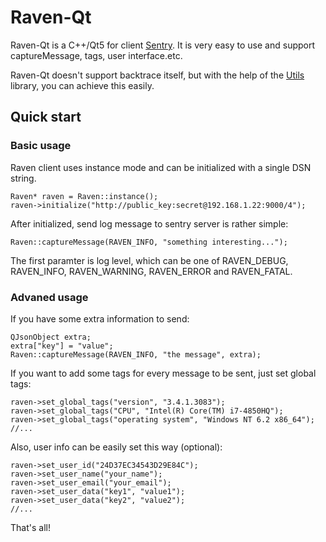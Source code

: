 Raven-Qt
========

Raven-Qt is a C++/Qt5 for client [Sentry](www.getsentry.com). It is very easy to use and support captureMessage, tags, user interface.etc.

Raven-Qt doesn't support backtrace itself, but with the help of the [Utils](git@github.com:arifeng/Utils.git) library, you can achieve this easily.

## Quick start

### Basic usage

Raven client uses instance mode and can be initialized with a single DSN string.

    Raven* raven = Raven::instance();
    raven->initialize("http://public_key:secret@192.168.1.22:9000/4");

After initialized, send log message to sentry server is rather simple:

    Raven::captureMessage(RAVEN_INFO, "something interesting...");

The first paramter is log level, which can be one of RAVEN_DEBUG, RAVEN_INFO, RAVEN_WARNING, RAVEN_ERROR and RAVEN_FATAL.

### Advaned usage

If you have some extra information to send:

    QJsonObject extra;
    extra["key"] = "value";
    Raven::captureMessage(RAVEN_INFO, "the message", extra);

If you want to add some tags for every message to be sent, just set global tags:

    raven->set_global_tags("version", "3.4.1.3083");
    raven->set_global_tags("CPU", "Intel(R) Core(TM) i7-4850HQ");
    raven->set_global_tags("operating system", "Windows NT 6.2 x86_64");
    //...

Also, user info can be easily set this way (optional):

    raven->set_user_id("24D37EC34543D29E84C");
    raven->set_user_name("your_name");
    raven->set_user_email("your_email");
    raven->set_user_data("key1", "value1");
    raven->set_user_data("key2", "value2");
    //...

That's all!
